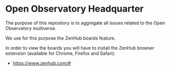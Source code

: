 # Open Observatory Headquarter

The purpose of this repository is to aggregate all issues related to the Open Observatory multiverse.

We use for this purpose the ZenHub boards feature.

In order to view the boards you will have to install the ZenHub browser extension (available for Chrome, Firefox and Safari):

* https://www.zenhub.com/#

